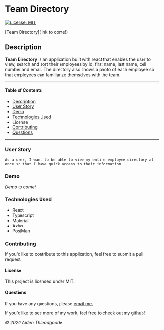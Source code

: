 
# Team Directory 
[![License: MIT](https://img.shields.io/badge/License-MIT-green.svg)](https://choosealicense.com/licenses/mit/)

[Team Directory](link to come!)

[](./assets/images/demo.png)
    
## Description
**Team Directory** is an application built with react that enables the user to view, search and sort their employees by id, first name, last name, cell number and email. The directory also shows a photo of each employee so that employees can familiarize themselves with the team.

---

#### Table of Contents
- [Description](#description)
- [User Story](#user)
- [Demo](#demo)
- [Technologies Used](#technologies)
- [License](#license)
- [Contributing](#contributing)
- [Questions](#questions)

---

### User Story
`As a user, I want to be able to view my entire employee directory at once so that I have quick access to their information.`

### Demo 
*Demo to come!*

### Technologies Used
- React
- Typescript
- Material
- Axios
- PostMan

### Contributing
If you'd like to contribute to this application, feel free to submit a pull request.

#### License
This project is licensed under MIT. 

#### Questions
    
If you have any questions, please [email me.](mailto:aiden.threadgoode@gmail.com)

If you'd like to see more of my work, feel free to check out [my github!](https://github.com/a-thread)

*© 2020 Aiden Threadgoode*
    